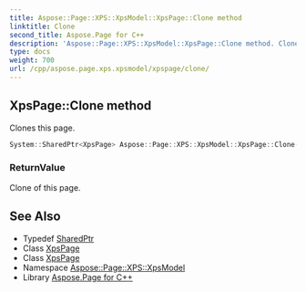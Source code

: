 ```yaml
---
title: Aspose::Page::XPS::XpsModel::XpsPage::Clone method
linktitle: Clone
second_title: Aspose.Page for C++
description: 'Aspose::Page::XPS::XpsModel::XpsPage::Clone method. Clones this page in C++.'
type: docs
weight: 700
url: /cpp/aspose.page.xps.xpsmodel/xpspage/clone/
---
```

## XpsPage::Clone method


Clones this page.

```cpp
System::SharedPtr<XpsPage> Aspose::Page::XPS::XpsModel::XpsPage::Clone()
```


### ReturnValue

Clone of this page.

## See Also

* Typedef [SharedPtr](../../../system/sharedptr/)
* Class [XpsPage](../)
* Class [XpsPage](../)
* Namespace [Aspose::Page::XPS::XpsModel](../../)
* Library [Aspose.Page for C++](../../../)
